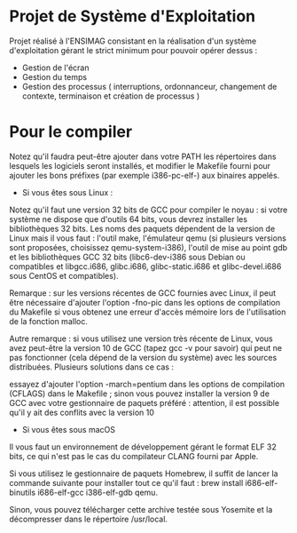 # Projet de Système d'Exploitation

Projet réalisé à l'ENSIMAG consistant en la réalisation d'un système d'exploitation gérant le strict minimum pour pouvoir opérer dessus :
- Gestion de l'écran
- Gestion du temps
- Gestion des processus ( interruptions, ordonnanceur, changement de contexte, terminaison et création de processus )

# Pour le compiler

Notez qu'il faudra peut-être ajouter dans votre PATH les répertoires dans lesquels les logiciels seront installés, et modifier le Makefile fourni pour ajouter les bons préfixes (par exemple i386-pc-elf-) aux binaires appelés.

- Si vous êtes sous Linux :

Notez qu'il faut une version 32 bits de GCC pour compiler le noyau : si votre système ne dispose que d'outils 64 bits, vous devrez installer les bibliothèques 32 bits. Les noms des paquets dépendent de la version de Linux mais il vous faut : l'outil make, l'émulateur qemu (si plusieurs versions sont proposées, choisissez qemu-system-i386), l'outil de mise au point gdb et les bibliothèques GCC 32 bits (libc6-dev-i386 sous Debian ou compatibles et libgcc.i686, glibc.i686, glibc-static.i686 et glibc-devel.i686 sous CentOS et compatibles).

Remarque : sur les versions récentes de GCC fournies avec Linux, il peut être nécessaire d'ajouter l'option -fno-pic dans les options de compilation du Makefile si vous obtenez une erreur d'accès mémoire lors de l'utilisation de la fonction malloc.

Autre remarque : si vous utilisez une version très récente de Linux, vous avez peut-être la version 10 de GCC (tapez gcc -v pour savoir) qui peut ne pas fonctionner (cela dépend de la version du système) avec les sources distribuées. Plusieurs solutions dans ce cas :

essayez d'ajouter l'option -march=pentium dans les options de compilation (CFLAGS) dans le Makefile ;
sinon vous pouvez installer la version 9 de GCC avec votre gestionnaire de paquets préféré : attention, il est possible qu'il y ait des conflits avec la version 10

- Si vous êtes sous macOS

Il vous faut un environnement de développement gérant le format ELF 32 bits, ce qui n'est pas le cas du compilateur CLANG fourni par Apple.

Si vous utilisez le gestionnaire de paquets Homebrew, il suffit de lancer la commande suivante pour installer tout ce qu'il faut : brew install i686-elf-binutils i686-elf-gcc i386-elf-gdb qemu.

Sinon, vous pouvez télécharger cette archive testée sous Yosemite et la décompresser dans le répertoire /usr/local.

